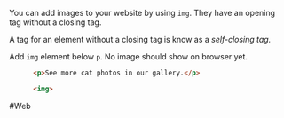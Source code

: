 You can add images to your website by using `img`. They have an opening tag without a closing tag. 

A tag for an element without a closing tag is know as a *self-closing tag.*

Add `img` element below `p`. No image should show on browser yet. 

```html
      <p>See more cat photos in our gallery.</p>

      <img>
```


#Web
